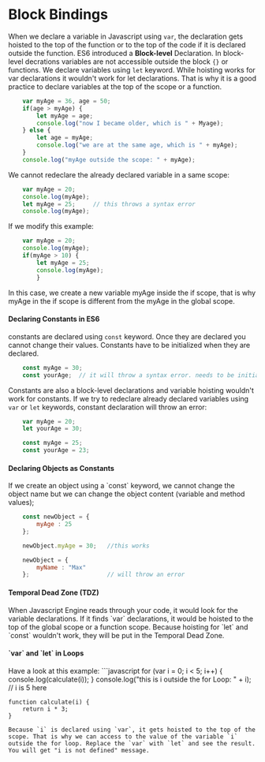 <h1>Block Bindings</h1>

When we declare a variable in Javascript using `var`, the declaration gets hoisted to the top of the function or to the top of the code if it is declared outside the function. ES6 introduced a <b>Block-level</b> Declaration. In block-level decrations variables are not accessible outside the block `{}` or functions. We declare variables using `let` keyword. While hoisting works for var declarations it wouldn't work for let declarations. That is why it is a good practice to declare variables at the top of the scope or a function.
```javascript
	var myAge = 36, age = 50;
	if(age > myAge) {
		let myAge = age;
		console.log("now I became older, which is " + Myage);
	} else {
		let age = myAge;
		console.log("we are at the same age, which is " + myAge);
	}
	console.log("myAge outside the scope: " + myAge);
```
We cannot redeclare the already declared variable in a same scope:
```javascript
	var myAge = 20;
	console.log(myAge);
	let myAge = 25;		// this throws a syntax error
	console.log(myAge);
```
If we modify this example:
```javascript
	var myAge = 20;
	console.log(myAge);
	if(myAge > 10) {
		let myAge = 25;
		console.log(myAge);
		}
```
In this case, we create a new variable myAge inside the if scope, that is why myAge in the if scope is different from the myAge in the global scope.
<h4>Declaring Constants in ES6</h4>

constants are declared using `const` keyword. Once they are declared you cannot change their values. Constants have to be initialized when they are declared.
```javascript
	const myAge = 30;
	const yourAge;	// it will throw a syntax error. needs to be initialized when declared
```
Constants are also a block-level declarations and variable hoisting wouldn't work for constants. If we try to redeclare already declared variables using `var` or `let` keywords, constant declaration will throw an error:
```javascript
	var myAge = 20;
	let yourAge = 30;

	const myAge = 25;
	const yourAge = 23;
```
<h4>Declaring Objects as Constants</h4>
If we create an object using a `const` keyword, we cannot change the object name but we can change the object content (variable and method values);

```javascript
	const newObject = {
		myAge : 25
	};

	newObject.myAge = 30;	//this works

	newObject = {
		myName : "Max"
	};						// will throw an error
```

<h4>Temporal Dead Zone (TDZ)</h4>
When Javascript Engine reads through your code, it would look for the variable declarations. If it finds `var` declarations, it would be hoisted to the top of the global scope or a function scope. Because hoisting for `let` and `const` wouldn't work, they will be put in the Temporal Dead Zone. 

<h4>`var` and `let` in Loops</h4>
Have a look at this example: 
```javascript
	for (var i = 0; i < 5; i++) {
  		console.log(calculate(i));
	}
	console.log("this is i outside the for Loop: " + i);	// i is 5 here

	function calculate(i) {
  		return i * 3;
	}
```
Because `i` is declared using `var`, it gets hoisted to the top of the scope. That is why we can access to the value of the variable `i` outside the for loop. Replace the `var` with `let` and see the result. You will get "i is not defined" message.